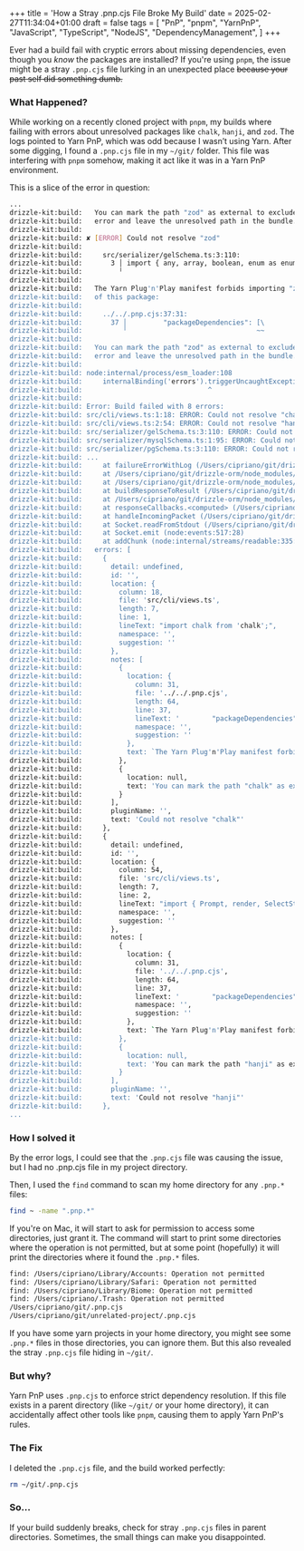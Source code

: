 +++
title = 'How a Stray .pnp.cjs File Broke My Build'
date = 2025-02-27T11:34:04+01:00
draft = false
tags = [
  "PnP",
  "pnpm",
  "YarnPnP",
  "JavaScript",
  "TypeScript",
  "NodeJS",
  "DependencyManagement",
]
+++

Ever had a build fail with cryptic errors about missing dependencies, even though you *know* the packages are installed? If you're using `pnpm`, the issue might be a stray `.pnp.cjs` file lurking in an unexpected place <del>because your past self did something dumb<del>.

### What Happened?
While working on a recently cloned project with `pnpm`, my builds where failing with errors about unresolved packages like `chalk`, `hanji`, and `zod`. The logs pointed to Yarn PnP, which was odd because I wasn’t using Yarn. After some digging, I found a `.pnp.cjs` file in my `~/git/` folder. This file was interfering with `pnpm` somehow, making it act like it was in a Yarn PnP environment.

This is a slice of the error in question:

```bash
...
drizzle-kit:build:   You can mark the path "zod" as external to exclude it from the bundle, which will remove this
drizzle-kit:build:   error and leave the unresolved path in the bundle.
drizzle-kit:build: 
drizzle-kit:build: ✘ [ERROR] Could not resolve "zod"
drizzle-kit:build: 
drizzle-kit:build:     src/serializer/gelSchema.ts:3:110:
drizzle-kit:build:       3 │ import { any, array, boolean, enum as enumType, literal, number, object, record, string, TypeOf, union } from 'zod';
drizzle-kit:build:         ╵                                                                                                               ~~~~~
drizzle-kit:build: 
drizzle-kit:build:   The Yarn Plug'n'Play manifest forbids importing "zod" here because it's not listed as a dependency
drizzle-kit:build:   of this package:
drizzle-kit:build: 
drizzle-kit:build:     ../../.pnp.cjs:37:31:
drizzle-kit:build:       37 │         "packageDependencies": [\
drizzle-kit:build:          ╵                                ~~
drizzle-kit:build: 
drizzle-kit:build:   You can mark the path "zod" as external to exclude it from the bundle, which will remove this
drizzle-kit:build:   error and leave the unresolved path in the bundle.
drizzle-kit:build: 
drizzle-kit:build: node:internal/process/esm_loader:108
drizzle-kit:build:     internalBinding('errors').triggerUncaughtException(
drizzle-kit:build:                               ^
drizzle-kit:build: 
drizzle-kit:build: Error: Build failed with 8 errors:
drizzle-kit:build: src/cli/views.ts:1:18: ERROR: Could not resolve "chalk"
drizzle-kit:build: src/cli/views.ts:2:54: ERROR: Could not resolve "hanji"
drizzle-kit:build: src/serializer/gelSchema.ts:3:110: ERROR: Could not resolve "zod"
drizzle-kit:build: src/serializer/mysqlSchema.ts:1:95: ERROR: Could not resolve "zod"
drizzle-kit:build: src/serializer/pgSchema.ts:3:110: ERROR: Could not resolve "zod"
drizzle-kit:build: ...
drizzle-kit:build:     at failureErrorWithLog (/Users/cipriano/git/drizzle-orm/node_modules/.pnpm/esbuild@0.19.12/node_modules/esbuild/lib/main.js:1651:15)
drizzle-kit:build:     at /Users/cipriano/git/drizzle-orm/node_modules/.pnpm/esbuild@0.19.12/node_modules/esbuild/lib/main.js:1059:25
drizzle-kit:build:     at /Users/cipriano/git/drizzle-orm/node_modules/.pnpm/esbuild@0.19.12/node_modules/esbuild/lib/main.js:1004:52
drizzle-kit:build:     at buildResponseToResult (/Users/cipriano/git/drizzle-orm/node_modules/.pnpm/esbuild@0.19.12/node_modules/esbuild/lib/main.js:1057:7)
drizzle-kit:build:     at /Users/cipriano/git/drizzle-orm/node_modules/.pnpm/esbuild@0.19.12/node_modules/esbuild/lib/main.js:1086:16
drizzle-kit:build:     at responseCallbacks.<computed> (/Users/cipriano/git/drizzle-orm/node_modules/.pnpm/esbuild@0.19.12/node_modules/esbuild/lib/main.js:704:9)
drizzle-kit:build:     at handleIncomingPacket (/Users/cipriano/git/drizzle-orm/node_modules/.pnpm/esbuild@0.19.12/node_modules/esbuild/lib/main.js:764:9)
drizzle-kit:build:     at Socket.readFromStdout (/Users/cipriano/git/drizzle-orm/node_modules/.pnpm/esbuild@0.19.12/node_modules/esbuild/lib/main.js:680:7)
drizzle-kit:build:     at Socket.emit (node:events:517:28)
drizzle-kit:build:     at addChunk (node:internal/streams/readable:335:12) {
drizzle-kit:build:   errors: [
drizzle-kit:build:     {
drizzle-kit:build:       detail: undefined,
drizzle-kit:build:       id: '',
drizzle-kit:build:       location: {
drizzle-kit:build:         column: 18,
drizzle-kit:build:         file: 'src/cli/views.ts',
drizzle-kit:build:         length: 7,
drizzle-kit:build:         line: 1,
drizzle-kit:build:         lineText: "import chalk from 'chalk';",
drizzle-kit:build:         namespace: '',
drizzle-kit:build:         suggestion: ''
drizzle-kit:build:       },
drizzle-kit:build:       notes: [
drizzle-kit:build:         {
drizzle-kit:build:           location: {
drizzle-kit:build:             column: 31,
drizzle-kit:build:             file: '../../.pnp.cjs',
drizzle-kit:build:             length: 64,
drizzle-kit:build:             line: 37,
drizzle-kit:build:             lineText: '        "packageDependencies": [\\',
drizzle-kit:build:             namespace: '',
drizzle-kit:build:             suggestion: ''
drizzle-kit:build:           },
drizzle-kit:build:           text: `The Yarn Plug'n'Play manifest forbids importing "chalk" here because it's not listed as a dependency of this package:`
drizzle-kit:build:         },
drizzle-kit:build:         {
drizzle-kit:build:           location: null,
drizzle-kit:build:           text: 'You can mark the path "chalk" as external to exclude it from the bundle, which will remove this error and leave the unresolved path in the bundle.'
drizzle-kit:build:         }
drizzle-kit:build:       ],
drizzle-kit:build:       pluginName: '',
drizzle-kit:build:       text: 'Could not resolve "chalk"'
drizzle-kit:build:     },
drizzle-kit:build:     {
drizzle-kit:build:       detail: undefined,
drizzle-kit:build:       id: '',
drizzle-kit:build:       location: {
drizzle-kit:build:         column: 54,
drizzle-kit:build:         file: 'src/cli/views.ts',
drizzle-kit:build:         length: 7,
drizzle-kit:build:         line: 2,
drizzle-kit:build:         lineText: "import { Prompt, render, SelectState, TaskView } from 'hanji';",
drizzle-kit:build:         namespace: '',
drizzle-kit:build:         suggestion: ''
drizzle-kit:build:       },
drizzle-kit:build:       notes: [
drizzle-kit:build:         {
drizzle-kit:build:           location: {
drizzle-kit:build:             column: 31,
drizzle-kit:build:             file: '../../.pnp.cjs',
drizzle-kit:build:             length: 64,
drizzle-kit:build:             line: 37,
drizzle-kit:build:             lineText: '        "packageDependencies": [\\',
drizzle-kit:build:             namespace: '',
drizzle-kit:build:             suggestion: ''
drizzle-kit:build:           },
drizzle-kit:build:           text: `The Yarn Plug'n'Play manifest forbids importing "hanji" here because it's not listed as a dependency of this package:`
drizzle-kit:build:         },
drizzle-kit:build:         {
drizzle-kit:build:           location: null,
drizzle-kit:build:           text: 'You can mark the path "hanji" as external to exclude it from the bundle, which will remove this error and leave the unresolved path in the bundle.'
drizzle-kit:build:         }
drizzle-kit:build:       ],
drizzle-kit:build:       pluginName: '',
drizzle-kit:build:       text: 'Could not resolve "hanji"'
drizzle-kit:build:     },
...
```

### How I solved it
By the error logs, I could see that the `.pnp.cjs` file was causing the issue, but I had no .pnp.cjs file in my project directory. 

Then, I used the `find` command to scan my home directory for any `.pnp.*` files:

```bash
find ~ -name ".pnp.*"
```

If you're on Mac, it will start to ask for permission to access some directories, just grant it. The command will start to print some directories where the operation is not permitted, but at some point (hopefully) it will print the directories where it found the `.pnp.*` files.

```bash
find: /Users/cipriano/Library/Accounts: Operation not permitted
find: /Users/cipriano/Library/Safari: Operation not permitted
find: /Users/cipriano/Library/Biome: Operation not permitted
find: /Users/cipriano/.Trash: Operation not permitted
/Users/cipriano/git/.pnp.cjs
/Users/cipriano/git/unrelated-project/.pnp.cjs
```

If you have some yarn projects in your home directory, you might see some `.pnp.*` files in those directories, you can ignore them. But this also revealed the stray `.pnp.cjs` file hiding in `~/git/`.

### But why?
Yarn PnP uses `.pnp.cjs` to enforce strict dependency resolution. If this file exists in a parent directory (like `~/git/` or your home directory), it can accidentally affect other tools like `pnpm`, causing them to apply Yarn PnP's rules.

### The Fix
I deleted the `.pnp.cjs` file, and the build worked perfectly:

```bash
rm ~/git/.pnp.cjs
```

### So...
If your build suddenly breaks, check for stray `.pnp.cjs` files in parent directories. Sometimes, the small things can make you disappointed.

